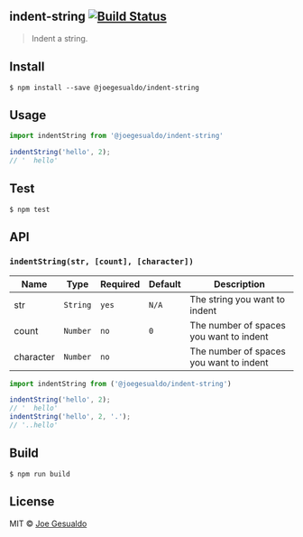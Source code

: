 ## indent-string [![Build Status](https://travis-ci.org/joegesualdo/indent-string-js.svg?branch=master)](https://travis-ci.org/joegesualdo/indent-string-js)
> Indent a string.

## Install
```
$ npm install --save @joegesualdo/indent-string
```

## Usage
```javascript
import indentString from '@joegesualdo/indent-string'

indentString('hello', 2);
// '  hello'
```

## Test
```
$ npm test
```
## API
### `indentString(str, [count], [character])`

| Name      | Type     | Required | Default | Description                             |
|-----------|----------|----------|---------|---------------------------------------- |
| str       | `String` |  `yes`   |  `N/A`  | The string you want to indent           |
| count     | `Number` |  `no`    |  `0`    | The number of spaces you want to indent |
| character | `Number` |  `no`    |  ` `    | The number of spaces you want to indent |

```javascript
import indentString from ('@joegesualdo/indent-string')

indentString('hello', 2);
// '  hello'
indentString('hello', 2, '.');
// '..hello'
```
## Build
```
$ npm run build
```

## License
MIT © [Joe Gesualdo]()
